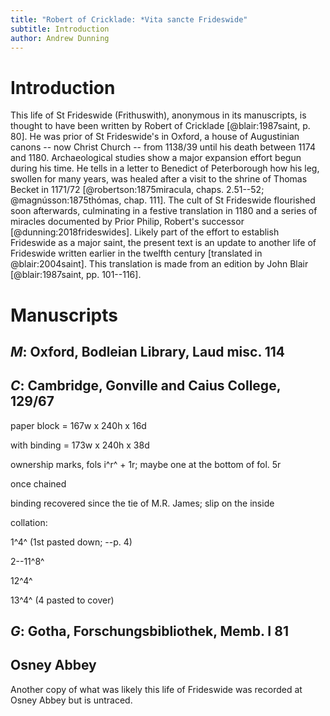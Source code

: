```yaml
---
title: "Robert of Cricklade: *Vita sancte Frideswide"
subtitle: Introduction
author: Andrew Dunning
---
```


# Introduction

This life of St Frideswide (Frithuswith), anonymous in its manuscripts, is thought to have been written by Robert of Cricklade [@blair:1987saint, p. 80]. He was prior of St Frideswide's in Oxford, a house of Augustinian canons -- now Christ Church -- from 1138/39 until his death between 1174 and 1180. Archaeological studies show a major expansion effort begun during his time. He tells in a letter to Benedict of Peterborough how his leg, swollen for many years, was healed after a visit to the shrine of Thomas Becket in 1171/72 [@robertson:1875miracula, chaps. 2.51--52; @magnússon:1875thómas, chap. 111]. The cult of St Frideswide flourished soon afterwards, culminating in a festive translation in 1180 and a series of miracles documented by Prior Philip, Robert's successor [@dunning:2018frideswides]. Likely part of the effort to establish Frideswide as a major saint, the present text is an update to another life of Frideswide written earlier in the twelfth century [translated in @blair:2004saint]. This translation is made from an edition by John Blair [@blair:1987saint, pp. 101--116].

# Manuscripts

## *M*: Oxford, Bodleian Library, Laud misc. 114


## *C*: Cambridge, Gonville and Caius College, 129/67

paper block = 167w x 240h x 16d

with binding = 173w x 240h x 38d

ownership marks, fols i^r^ + 1r; maybe one at the bottom of fol. 5r

once chained

binding recovered since the tie of M.R. James; slip on the inside

collation:

1^4^ (1st pasted down; --p. 4)

2--11^8^

12^4^

13^4^ (4 pasted to cover)

<!--https://archive.org/details/descriptivecatal01gonv/page/136 -->



## *G*: Gotha, Forschungsbibliothek, Memb. I 81


## Osney Abbey

Another copy of what was likely this life of Frideswide was recorded at Osney Abbey but is untraced.<!-- chk -->
